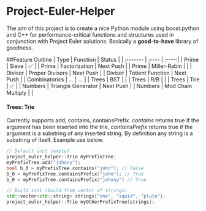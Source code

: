 Project-Euler-Helper
====================
The aim of this project is to create a nice Python module using boost.python and C++ for performance-critical functions and structures used in conjunction with Project Euler solutions. Basically a **good-to-have** library of goodness.


##Feature Outline
| Type | Function | Status |
| :------- | :---- | :----:|
| Prime | Sieve | :white_check_mark: |
| Prime | Factorization | Next Push |
| Prime | Miller-Rabin | |
| Divisor | Proper Divisors | Next Push |
| Divisor | Totient Function | Next Push |
| Combinatorics | ... | ... |
| Trees | BST | |
| Trees | R/B | |
| Trees | Trie | :white_check_mark: |
| Numbers | Triangle Generator | Next Push |
| Numbers | Mod Chain Multiply |  |


#### Trees: Trie
Currently supports add, contains, containsPrefix. *contains* returns true if the argument has been inserted into the trie, *containsPrefix* returns true if the argument is a substring of any inserted string. By definition any string is a substring of itself. Example use below.

```c++
// Default init (empty)
project_euler_helper::Trie myPrefixTree;
myPrefixTree.add("johnny");
bool b_0 = myPrefixTree.contains("john"); // False
b_0 = myPrefixTree.containsPrefix("john"); // True
b_0 = myPrefixTree.containsPrefix("johnny") // True

// Build init (build from vector of strings)
std::vector<std::string> strings{"one", "squid", "pluto"};
project_euler_helper::Trie myOtherPrefixTree{strings};
```
